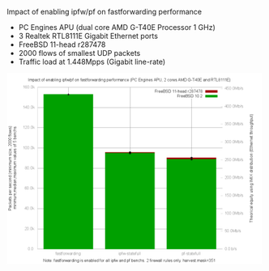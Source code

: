 Impact of enabling ipfw/pf on fastforwarding performance
  - PC Engines APU (dual core AMD G-T40E Processor 1 GHz)
  - 3 Realtek RTL8111E Gigabit Ethernet ports
  - FreeBSD 11-head r287478
  - 2000 flows of smallest UDP packets
  - Traffic load at 1.448Mpps (Gigabit line-rate)

![Impact of enabling ipfw/pf on fastforwarding performance on FreeBSD 11-head r287478](graph.png)

